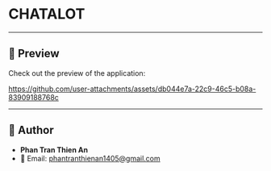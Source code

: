 # CHATALOT

---

## 🎥 Preview

Check out the preview of the application:

https://github.com/user-attachments/assets/db044e7a-22c9-46c5-b08a-83909188768c

---

## 👤 Author

- **Phan Tran Thien An**
- 📧 Email: [phantranthienan1405@gmail.com](mailto:phantranthienan1405@gmail.com)
